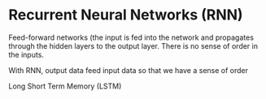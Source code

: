 # Recurrent Neural Networks (RNN)

Feed-forward networks (the input is fed into the network and propagates through the hidden layers to the output layer.
There is no sense of order in the inputs.

With RNN, output data feed input data so that we have a sense of order

Long Short Term Memory (LSTM)
